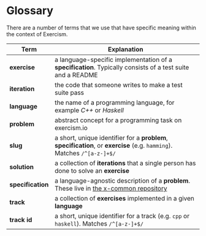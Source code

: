 # Glossary

There are a number of terms that we use that have specific meaning within the
context of Exercism.

| Term              | Explanation                                                                                                              |
|-------------------|--------------------------------------------------------------------------------------------------------------------------|
| **exercise**      | a language-specific implementation of a **specification**. Typically consists of a test suite and a README               |
| **iteration**     | the code that someone writes to make a test suite pass                                                                   |
| **language**      | the name of a programming language, for example _C++_ or _Haskell_                                                       |
| **problem**       | abstract concept for a programming task on exercism.io                                                                   |
| **slug**          | a short, unique identifier for a **problem**, **specification**, or **exercise** (e.g. `hamming`). Matches `/^[a-z-]+$/` |
| **solution**      | a collection of **iterations** that a single person has done to solve an **exercise**                                    |
| **specification** | a language-agnostic description of a **problem**. These live in [the x-common repository][x-common-repo]                 |
| **track**         | a collection of **exercises** implemented in a given **language**                                                        |
| **track id**      | a short, unique identifier for a track (e.g. `cpp` or `haskell`). Matches `/^[a-z-]+$/`                                  |

[x-common-repo]: https://github.com/exercism/x-common
